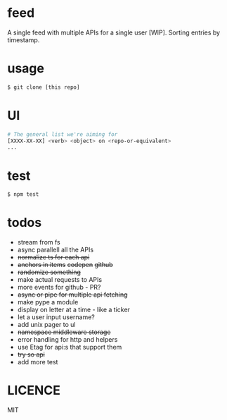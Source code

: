 # feed
A single feed with multiple APIs for a single user [WIP]. Sorting entries by timestamp.

# usage
```bash
$ git clone [this repo]
```

# UI
```bash
# The general list we're aiming for
[XXXX-XX-XX] <verb> <object> on <repo-or-equivalent>
...
```

# test
```bash
$ npm test
```

# todos
- stream from fs
- async parallell all the APIs
- ~~normalize ts for each api~~
- ~~anchors in items~~ ~~codepen~~ ~~github~~
- ~~randomize something~~
- make actual requests to APIs
- more events for github - PR?
- ~~async or pipe for multiple api fetching~~
- make pype a module
- display on letter at a time - like a ticker
- let a user input username?
- add unix pager to ul
- ~~namespace middleware storage~~
- error handling for http and helpers
- use Etag for api:s that support them
- ~~try so api~~
- add more test

# LICENCE
MIT
